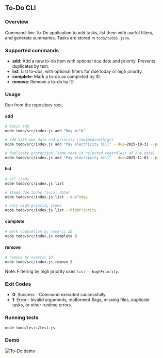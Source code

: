 ## To-Do CLI

### Overview
Command-line To-Do application to add tasks, list them with useful filters, and generate summaries. Tasks are stored in `todo/todos.json`.

### Supported commands
- **add**: Add a new to-do item with optional due date and priority. Prevents duplicates by text.
- **list**: List to-dos, with optional filters for due today or high priority.
- **complete**: Mark a to-do as completed by ID.
- **remove**: Remove a to-do by ID.

### Usage

Run from the repository root.

#### add
```bash
# basic add
node todo/src/index.js add "Buy milk"

# add with due date and priority (low|medium|high)
node todo/src/index.js add "Pay electricity bill" --due=2025-10-31 --priority=high

# duplicate protection (same text is rejected regardless of due date)
node todo/src/index.js add "Pay electricity bill" --due=2025-11-01 --priority=medium
```

#### list
```bash
# all items
node todo/src/index.js list

# items due today (local date)
node todo/src/index.js list --dueToday

# only high-priority items
node todo/src/index.js list --highPriority
```

#### complete
```bash
# mark completion by numeric ID
node todo/src/index.js complete 3
```

#### remove
```bash
# remove by numeric ID
node todo/src/index.js remove 2
```

Note: Filtering by high priority uses `list --highPriority`.

### Exit Codes
- **0**: Success - Command executed successfully.
- **1**: Error - Invalid arguments, malformed flags, missing files, duplicate tasks, or other runtime errors.

### Running tests
```bash
node todo/tests/test.js
```

### Demo
![To-Do demo](../docs/todo-demo.gif)


<!-- touch: ensure this README is explicitly included in a follow-up commit -->
